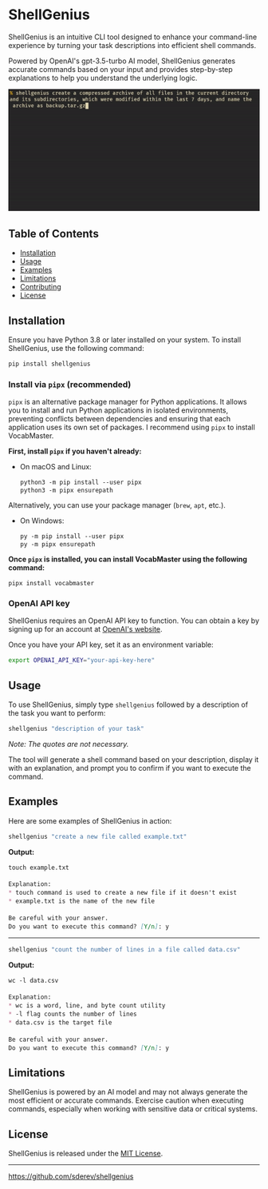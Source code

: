 # ShellGenius

ShellGenius is an intuitive CLI tool designed to enhance your command-line experience by turning your task descriptions into efficient shell commands.

Powered by OpenAI's gpt-3.5-turbo AI model, ShellGenius generates accurate commands based on your input and provides step-by-step explanations to help you understand the underlying logic.

![ShellGenius Demo](assets/demo.gif)

## Table of Contents

* [Installation](#installation)
* [Usage](#usage)
* [Examples](#examples)
* [Limitations](#limitations)
* [Contributing](#contributing)
* [License](#license)

## Installation

Ensure you have Python 3.8 or later installed on your system. To install ShellGenius, use the following command:

```bash
pip install shellgenius
```

### Install via `pipx` (recommended)

`pipx` is an alternative package manager for Python applications. It allows you to install and run Python applications in isolated environments, preventing conflicts between dependencies and ensuring that each application uses its own set of packages. I recommend using `pipx` to install VocabMaster.

**First, install `pipx` if you haven't already:**

* On macOS and Linux:

  ```
  python3 -m pip install --user pipx
  python3 -m pipx ensurepath
  ```

Alternatively, you can use your package manager (`brew`, `apt`, etc.).

* On Windows:

  ```
  py -m pip install --user pipx
  py -m pipx ensurepath
  ```

**Once `pipx` is installed, you can install VocabMaster using the following command:**

```
pipx install vocabmaster
```

### OpenAI API key

ShellGenius requires an OpenAI API key to function. You can obtain a key by signing up for an account at [OpenAI's website](https://platform.openai.com/account/api-keys).

Once you have your API key, set it as an environment variable:

```bash
export OPENAI_API_KEY="your-api-key-here"
```

## Usage

To use ShellGenius, simply type `shellgenius` followed by a description of the task you want to perform:

```bash
shellgenius "description of your task"
```

*Note: The quotes are not necessary.*

The tool will generate a shell command based on your description, display it with an explanation, and prompt you to confirm if you want to execute the command.

## Examples

Here are some examples of ShellGenius in action:

```bash
shellgenius "create a new file called example.txt"
```

**Output:**

```markdown
touch example.txt

Explanation:
* touch command is used to create a new file if it doesn't exist
* example.txt is the name of the new file

Be careful with your answer.
Do you want to execute this command? [Y/n]: y
```
___

```bash
shellgenius "count the number of lines in a file called data.csv"
```

**Output:**

```markdown
wc -l data.csv

Explanation:
* wc is a word, line, and byte count utility
* -l flag counts the number of lines
* data.csv is the target file

Be careful with your answer.
Do you want to execute this command? [Y/n]: y
```

## Limitations

ShellGenius is powered by an AI model and may not always generate the most efficient or accurate commands. Exercise caution when executing commands, especially when working with sensitive data or critical systems.

## License

ShellGenius is released under the [MIT License](LICENSE).

___

<https://github.com/sderev/shellgenius>
